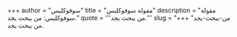 +++
author = "سوفوكليس"
title = "مقولة سوفوكليس"
description = "مقولة سوفوكليس: من يبحث يجد."
quote = '''من يبحث يجد.''' 
slug = "من-يبحث-يجد"
+++
من يبحث يجد.
